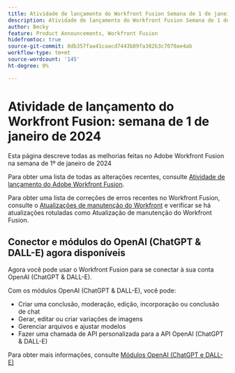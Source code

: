 ```yaml
---
title: Atividade de lançamento do Workfront Fusion Semana de 1 de janeiro de 2024
description: Atividade de lançamento do Workfront Fusion Semana de 1 de janeiro de 2024
author: Becky
feature: Product Announcements, Workfront Fusion
hidefromtoc: true
source-git-commit: 8db357faa41caacd7443b89fa382b3c7070ae4ab
workflow-type: tm+mt
source-wordcount: '145'
ht-degree: 0%

---
```


# Atividade de lançamento do Workfront Fusion: semana de 1 de janeiro de 2024

Esta página descreve todas as melhorias feitas no Adobe Workfront Fusion na semana de 1º de janeiro de 2024

Para obter uma lista de todas as alterações recentes, consulte [Atividade de lançamento do Adobe Workfront Fusion](../../../product-announcements/product-releases/fusion-release-activity/fusion-release-activity.md).

Para obter uma lista de correções de erros recentes no Workfront Fusion, consulte o [Atualizações de manutenção do Workfront](https://experienceleague.adobe.com/docs/workfront-known-issues/releases/current-updates.html) e verificar se há atualizações rotuladas como Atualização de manutenção do Workfront Fusion.

## Conector e módulos do OpenAI (ChatGPT &amp; DALL-E) agora disponíveis

Agora você pode usar o Workfront Fusion para se conectar à sua conta OpenAI (ChatGPT &amp; DALL-E).

Com os módulos OpenAI (ChatGPT &amp; DALL-E), você pode:

* Criar uma conclusão, moderação, edição, incorporação ou conclusão de chat
* Gerar, editar ou criar variações de imagens
* Gerenciar arquivos e ajustar modelos
* Fazer uma chamada de API personalizada para a API OpenAI (ChatGPT &amp; DALL-E)

Para obter mais informações, consulte [Módulos OpenAI (ChatGPT e DALL-E)](/help/quicksilver/workfront-fusion/apps-and-their-modules/openai-chatgpt-modules.md)
